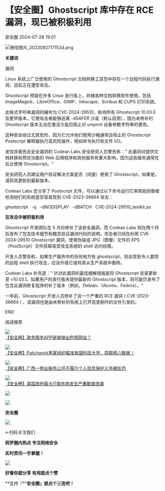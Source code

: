 #  【安全圈】Ghostscript 库中存在 RCE 漏洞，现已被积极利用   
 安全圈   2024-07-28 19:01  
  
![](https://mmbiz.qpic.cn/sz_mmbiz_png/aBHpjnrGylgOvEXHviaXu1fO2nLov9bZ055v7s8F6w1DD1I0bx2h3zaOx0Mibd5CngBwwj2nTeEbupw7xpBsx27Q/640?wx_fmt=png&from=appmsg "微信图片_20230927171534.png")  
  
  
**关键词**  
  
  
  
漏洞  
  
  
Linux 系统上广泛使用的 Ghostscript 文档转换工具包中存在一个远程代码执行漏洞，目前正在遭受攻击。  
  
Ghostscript 预装在许多 Linux 发行版上，并被各种文档转换软件使用，包括 ImageMagick、LibreOffice、GIMP、Inkscape、Scribus 和 CUPS 打印系统。  
  
此格式字符串漏洞的编号为 CVE-2024-29510，影响所有 Ghostscript 10.03.0 及更早版本。它使攻击者能够逃离 -dSAFER 沙盒（默认启用），因为未修补的 Ghostscript 版本无法在激活沙盒后阻止对 uniprint 设备参数字符串的更改。  
  
这种安全绕过尤其危险，因为它允许他们使用沙箱通常会阻止的 Ghostscript Postscript 解释器执行高风险操作，例如命令执行和文件 I/O。  
  
发现并报告此安全漏洞的 Codean Labs 安全研究人员警告称：" 此漏洞对提供文档转换和预览功能的 Web 应用程序和其他服务有重大影响，因为这些服务通常在后台使用 Ghostscript。"  
  
安全研究人员建议用户验证解决方案是否（间接）使用了 Ghostscript，如果是，请将其更新到最新版本。  
  
Codean Labs 还分享了 Postscript 文件，可以通过以下命令运行它来帮助防御者检测他们的系统是否容易受到 CVE-2023-36664 攻击：  
  
ghostscript   -q   -dNODISPLAY   -dBATCH   CVE-2024-29510_testkit.ps  
  
**在攻击中被积极利用**  
  
Ghostscript 开发团队在 5 月份修补了该安全漏洞，而 Codean Labs 则在两个月后发布了包含技术细节和概念验证漏洞代码的说明。攻击者已经在利用 CVE-2024-29510 Ghostscript 漏洞，使用伪装成 JPG（图像）文件的 EPS（PostScript）文件获取易受攻击系统的 shell 访问权限。  
  
开发人员警告称，如果生产服务中的任何地方有 ghostscript，则会受到令人震惊的远程 shell 执行攻击，应该升级它或将其从生产系统中删除。  
  
Codean Labs 补充道：" 针对此漏洞的最佳缓解措施是将 Ghostscript 安装更新至 v10.03.1。如果用户的发行版未提供最新的 Ghostscript 版本，则可能仍发布了包含此漏洞修复程序的补丁版本（例如，Debian、Ubuntu、Fedora）。"  
  
一年前，Ghostscript 开发人员修补了另一个严重的 RCE 漏洞 ( CVE-2023-36664 ) ，该漏洞也是由未修补的系统上打开恶意制作的文件引发的。  
  
END  
  
  
阅读推荐  
  
  
![](https://mmbiz.qpic.cn/sz_mmbiz_jpg/aBHpjnrGylhiajy13fWhusmOc6qpVeUzXpEIKJXgmDbcibpQichm7hVGIzU1dsYn1TiaOmJf1lBmgc9HpicyLl2MWLg/640?wx_fmt=jpeg "")  
[【安全圈】政务服务APP链接弹出色情网站？](http://mp.weixin.qq.com/s?__biz=MzIzMzE4NDU1OQ==&mid=2652063130&idx=1&sn=fa4e14ae88047daf9136a10416c5119d&chksm=f36e69dac419e0ccf4e6afed338d23e35d43a7e5a1bc65389944fa82ec5bcbb37bafb59967ac&scene=21#wechat_redirect)  
  
  
  
![](https://mmbiz.qpic.cn/sz_mmbiz_png/aBHpjnrGyljRcwiceSEh8fJkzGq7XZ3aOTibd2adMe5ObYBWq0V72iciaib3ib9AmdEiawvRItlVyNWq2za4dJwpiaT28A/640?wx_fmt=png&from=appmsg "")  
[【安全圈】Patchwork黑客组织瞄准我国科技大学，窃取核心数据！](http://mp.weixin.qq.com/s?__biz=MzIzMzE4NDU1OQ==&mid=2652063130&idx=2&sn=ae42d5ef09b04de1ddcf3e4e3af18749&chksm=f36e69dac419e0cc245af966f6d17bf18667016426c1ab300fb00441338ccd6f391c08fe5781&scene=21#wechat_redirect)  
  
  
  
![](https://mmbiz.qpic.cn/sz_mmbiz_png/aBHpjnrGyljRcwiceSEh8fJkzGq7XZ3aON30emLplAD03wDLmJofCbn9PBibX9ibFME37FSiaffV53SpWDMJicN9c7A/640?wx_fmt=png "")  
[【安全圈】广西一物业服务公司不履行个人信息保护义务被处罚](http://mp.weixin.qq.com/s?__biz=MzIzMzE4NDU1OQ==&mid=2652063130&idx=3&sn=1235cc794cadb57e2b8b1d313d2dba08&chksm=f36e69dac419e0cce2627caa6d424c9d277f01fe599f7217e4f0e1b9b9090ebc3e975e9b7a05&scene=21#wechat_redirect)  
  
  
  
![](https://mmbiz.qpic.cn/sz_mmbiz_png/INYsicz2qhvYTOYqHmmewiaoacNeb6icVfmKjQuX2Yh9WYFLicTneYU825BblkCYnflSBEEWrLy3NVyeElGGIVGRow/640?wx_fmt=other "")  
[【安全圈】美国政府最大IT服务商发生严重数据泄漏](http://mp.weixin.qq.com/s?__biz=MzIzMzE4NDU1OQ==&mid=2652063130&idx=4&sn=31a16a4f9f21004f5af0da5366307e59&chksm=f36e69dac419e0cce602c922a4b893def512649a5e5f97613908f04dee6a956709a1de4f6457&scene=21#wechat_redirect)  
  
  
  
  
  
  
![](https://mmbiz.qpic.cn/mmbiz_gif/aBHpjnrGylgeVsVlL5y1RPJfUdozNyCEft6M27yliapIdNjlcdMaZ4UR4XxnQprGlCg8NH2Hz5Oib5aPIOiaqUicDQ/640?wx_fmt=gif "")  
  
  
  
![](https://mmbiz.qpic.cn/mmbiz_png/aBHpjnrGylgeVsVlL5y1RPJfUdozNyCEDQIyPYpjfp0XDaaKjeaU6YdFae1iagIvFmFb4djeiahnUy2jBnxkMbaw/640?wx_fmt=png "")  
  
**安全圈**  
  
![](https://mmbiz.qpic.cn/mmbiz_gif/aBHpjnrGylgeVsVlL5y1RPJfUdozNyCEft6M27yliapIdNjlcdMaZ4UR4XxnQprGlCg8NH2Hz5Oib5aPIOiaqUicDQ/640?wx_fmt=gif "")  
  
  
←扫码关注我们  
  
**网罗圈内热点 专注网络安全**  
  
**实时资讯一手掌握！**  
  
  
![](https://mmbiz.qpic.cn/mmbiz_gif/aBHpjnrGylgeVsVlL5y1RPJfUdozNyCE3vpzhuku5s1qibibQjHnY68iciaIGB4zYw1Zbl05GQ3H4hadeLdBpQ9wEA/640?wx_fmt=gif "")  
  
**好看你就分享 有用就点个赞**  
  
**支持「****安全圈」就点个三连吧！**  
  
